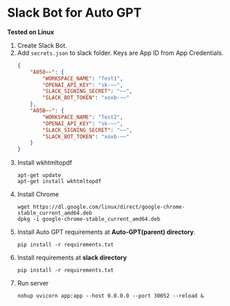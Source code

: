 # Slack Bot for Auto GPT

**Tested on Linux**

1. Create Slack Bot.
2. Add `secrets.json` to slack folder. Keys are App ID from App Credentials.
    ```json
    {
        "A058~~": {
            "WORKSPACE_NAME": "Test1",
            "OPENAI_API_KEY": "sk-~~",
            "SLACK_SIGNING_SECRET": "~~",
            "SLACK_BOT_TOKEN": "xoxb-~~"
        },
        "A05B~~": {
            "WORKSPACE_NAME": "Test2",
            "OPENAI_API_KEY": "sk-~~",
            "SLACK_SIGNING_SECRET": "~~",
            "SLACK_BOT_TOKEN": "xoxb-~~"
        }
    }
    ```
3. Install wkhtmltopdf
    ```
    apt-get update
    apt-get install wkhtmltopdf
    ```
4. Install Chrome
    ```
    wget https://dl.google.com/linux/direct/google-chrome-stable_current_amd64.deb
    dpkg -i google-chrome-stable_current_amd64.deb
    ```
5. Install Auto GPT requirements at **Auto-GPT(parent) directory**.
    ```
    pip install -r requirements.txt
    ```
6. Install requirements at **slack directory**
    ```
    pip install -r requirements.txt
    ```
7. Run server
    ```
    nohup uvicorn app:app --host 0.0.0.0 --port 30052 --reload &
    ```